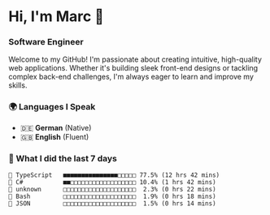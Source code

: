 # Hi, I'm Marc 👋 
### Software Engineer

Welcome to my GitHub! I'm passionate about creating intuitive, high-quality web applications. Whether it's building sleek front-end designs or tackling complex back-end challenges, I'm always eager to learn and improve my skills.  

### 🌍 Languages I Speak  
- 🇩🇪 **German** (Native)  
- 🇬🇧 **English** (Fluent)

### 🤯 What I did the last 7 days

```
🔷 TypeScript   ■■■■■■■■■■■■■■■□□□□□ 77.5% (12 hrs 42 mins)
🔷 C#           ■■□□□□□□□□□□□□□□□□□□ 10.4% (1 hrs 42 mins)
📄 unknown      □□□□□□□□□□□□□□□□□□□□  2.3% (0 hrs 22 mins)
📄 Bash         □□□□□□□□□□□□□□□□□□□□  1.9% (0 hrs 18 mins)
📄 JSON         □□□□□□□□□□□□□□□□□□□□  1.5% (0 hrs 14 mins)
```